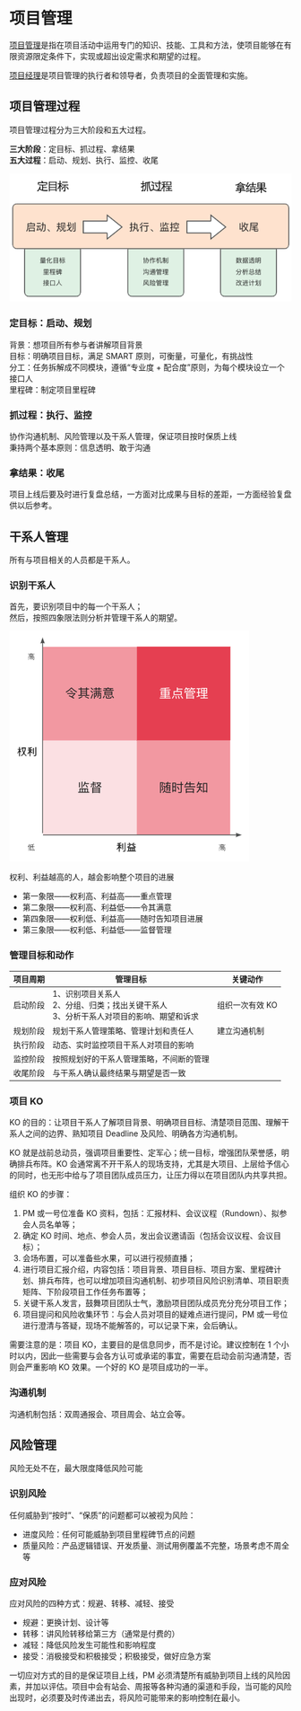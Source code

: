 # 项目管理

<u>项目管理</u>是指在项目活动中运用专门的知识、技能、工具和方法，使项目能够在有限资源限定条件下，实现或超出设定需求和期望的过程。

<u>项目经理</u>是项目管理的执行者和领导者，负责项目的全面管理和实施。

## 项目管理过程

项目管理过程分为三大阶段和五大过程。

**三大阶段**：定目标、抓过程、拿结果<br/>
**五大过程**：启动、规划、执行、监控、收尾

![项目管理过程](./static/pmpipeline.png)

### 定目标：启动、规划

背景：想项目所有参与者讲解项目背景<br/>
目标：明确项目目标，满足 SMART 原则，可衡量，可量化，有挑战性<br/>
分工：任务拆解成不同模块，遵循“专业度 + 配合度”原则，为每个模块设立一个接口人<br/>
里程碑：制定项目里程碑

### 抓过程：执行、监控

协作沟通机制、风险管理以及干系人管理，保证项目按时保质上线<br/>
秉持两个基本原则：信息透明、敢于沟通

### 拿结果：收尾

项目上线后要及时进行复盘总结，一方面对比成果与目标的差距，一方面经验复盘供以后参考。

## 干系人管理

所有与项目相关的人员都是干系人。

### 识别干系人

首先，要识别项目中的每一个干系人；<br/>
然后，按照四象限法则分析并管理干系人的期望。

![四象限法则](./static/stakeholder.png)

权利、利益越高的人，越会影响整个项目的进展

- 第一象限——权利高、利益高——重点管理
- 第二象限——权利高、利益低——令其满意
- 第四象限——权利低、利益高——随时告知项目进展
- 第三象限——权利低、利益低——监督管理

### 管理目标和动作

| 项目周期 | 管理目标                                                                                      | 关键动作        |
| -------- | --------------------------------------------------------------------------------------------- | --------------- |
| 启动阶段 | 1、识别项目关系人<br/>2、分组、归类；找出关键干系人<br/>3、分析干系人对项目的影响、期望和诉求 | 组织一次有效 KO |
| 规划阶段 | 规划干系人管理策略、管理计划和责任人                                                          | 建立沟通机制    |
| 执行阶段 | 动态、实时监控项目干系人对项目的影响                                                          |                 |
| 监控阶段 | 按照规划好的干系人管理策略，不间断的管理                                                      |                 |
| 收尾阶段 | 与干系人确认最终结果与期望是否一致                                                            |                 |

### 项目 KO

KO 的目的：让项目干系人了解项目背景、明确项目目标、清楚项目范围、理解干系人之间的边界、熟知项目 Deadline 及风险、明确各方沟通机制。

KO 就是战前总动员，强调项目重要性、定军心；统一目标，增强团队荣誉感，明确排兵布阵。KO 会通常离不开干系人的现场支持，尤其是大项目、上层给予信心的同时，也无形中给与了项目团队成员压力，让压力得以在项目团队内共享共担。

组织 KO 的步骤：

1. PM 或一号位准备 KO 资料，包括：汇报材料、会议议程（Rundown）、拟参会人员名单等；
2. 确定 KO 时间、地点、参会人员，发出会议邀请函（包括会议议程、会议目标）；
3. 会场布置，可以准备些水果，可以进行视频直播；
4. 进行项目汇报介绍，内容包括：项目背景、项目目标、项目方案、里程碑计划、排兵布阵，也可以增加项目沟通机制、初步项目风险识别清单、项目职责矩阵、下阶段项目工作任务布置等；
5. 关键干系人发言，鼓舞项目团队士气，激励项目团队成员充分充分项目工作；
6. 项目提问和风险收集环节：与会人员对项目的疑难点进行提问，PM 或一号位进行澄清与答疑，现场不能解答的，可以记录下来，会后确认。

需要注意的是：项目 KO，主要目的是信息同步，而不是讨论。建议控制在 1 个小时以内，因此一些需要与会各方认可或承诺的事宜，需要在启动会前沟通清楚，否则会严重影响 KO 效果。一个好的 KO 是项目成功的一半。

### 沟通机制

沟通机制包括：双周通报会、项目周会、站立会等。

## 风险管理

风险无处不在，最大限度降低风险可能

### 识别风险

任何威胁到“按时”、“保质”的问题都可以被视为风险：

- 进度风险：任何可能威胁到项目里程碑节点的问题
- 质量风险：产品逻辑错误、开发质量、测试用例覆盖不完整，场景考虑不周全等

### 应对风险

应对风险的四种方式：规避、转移、减轻、接受

- 规避：更换计划、设计等
- 转移：讲风险转移给第三方（通常是付费的）
- 减轻：降低风险发生可能性和影响程度
- 接受：消极接受和积极接受；积极接受，做好应急方案

一切应对方式的目的是保证项目上线，PM 必须清楚所有威胁到项目上线的风险因素，并加以评估。项目中会有站会、周报等各种沟通的渠道和手段，当可能的风险出现时，必须要及时传递出去，将风险可能带来的影响控制在最小。
